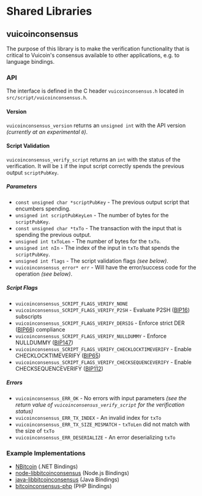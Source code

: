 Shared Libraries
================

## vuicoinconsensus

The purpose of this library is to make the verification functionality that is critical to Vuicoin's consensus available to other applications, e.g. to language bindings.

### API

The interface is defined in the C header `vuicoinconsensus.h` located in  `src/script/vuicoinconsensus.h`.

#### Version

`vuicoinconsensus_version` returns an `unsigned int` with the API version *(currently at an experimental `0`)*.

#### Script Validation

`vuicoinconsensus_verify_script` returns an `int` with the status of the verification. It will be `1` if the input script correctly spends the previous output `scriptPubKey`.

##### Parameters
- `const unsigned char *scriptPubKey` - The previous output script that encumbers spending.
- `unsigned int scriptPubKeyLen` - The number of bytes for the `scriptPubKey`.
- `const unsigned char *txTo` - The transaction with the input that is spending the previous output.
- `unsigned int txToLen` - The number of bytes for the `txTo`.
- `unsigned int nIn` - The index of the input in `txTo` that spends the `scriptPubKey`.
- `unsigned int flags` - The script validation flags *(see below)*.
- `vuicoinconsensus_error* err` - Will have the error/success code for the operation *(see below)*.

##### Script Flags
- `vuicoinconsensus_SCRIPT_FLAGS_VERIFY_NONE`
- `vuicoinconsensus_SCRIPT_FLAGS_VERIFY_P2SH` - Evaluate P2SH ([BIP16](https://github.com/bitcoin/bips/blob/master/bip-0016.mediawiki)) subscripts
- `vuicoinconsensus_SCRIPT_FLAGS_VERIFY_DERSIG` - Enforce strict DER ([BIP66](https://github.com/bitcoin/bips/blob/master/bip-0066.mediawiki)) compliance
- `vuicoinconsensus_SCRIPT_FLAGS_VERIFY_NULLDUMMY` - Enforce NULLDUMMY ([BIP147](https://github.com/bitcoin/bips/blob/master/bip-0147.mediawiki))
- `vuicoinconsensus_SCRIPT_FLAGS_VERIFY_CHECKLOCKTIMEVERIFY` - Enable CHECKLOCKTIMEVERIFY ([BIP65](https://github.com/bitcoin/bips/blob/master/bip-0065.mediawiki))
- `vuicoinconsensus_SCRIPT_FLAGS_VERIFY_CHECKSEQUENCEVERIFY` - Enable CHECKSEQUENCEVERIFY ([BIP112](https://github.com/bitcoin/bips/blob/master/bip-0112.mediawiki))

##### Errors
- `vuicoinconsensus_ERR_OK` - No errors with input parameters *(see the return value of `vuicoinconsensus_verify_script` for the verification status)*
- `vuicoinconsensus_ERR_TX_INDEX` - An invalid index for `txTo`
- `vuicoinconsensus_ERR_TX_SIZE_MISMATCH` - `txToLen` did not match with the size of `txTo`
- `vuicoinconsensus_ERR_DESERIALIZE` - An error deserializing `txTo`

### Example Implementations
- [NBitcoin](https://github.com/NicolasDorier/NBitcoin/blob/master/NBitcoin/Script.cs#L814) (.NET Bindings)
- [node-libbitcoinconsensus](https://github.com/bitpay/node-libbitcoinconsensus) (Node.js Bindings)
- [java-libbitcoinconsensus](https://github.com/dexX7/java-libbitcoinconsensus) (Java Bindings)
- [bitcoinconsensus-php](https://github.com/Bit-Wasp/bitcoinconsensus-php) (PHP Bindings)
